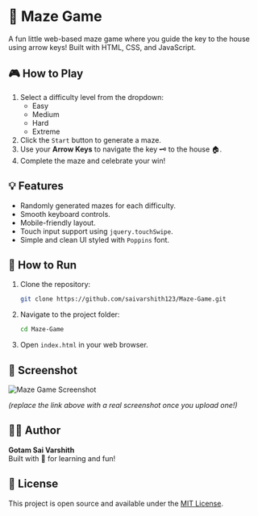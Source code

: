 # 🧩 Maze Game

A fun little web-based maze game where you guide the key to the house using arrow keys! Built with HTML, CSS, and JavaScript.

## 🎮 How to Play

1. Select a difficulty level from the dropdown:
   - Easy
   - Medium
   - Hard
   - Extreme
2. Click the `Start` button to generate a maze.
3. Use your **Arrow Keys** to navigate the key 🗝️ to the house 🏠.
4. Complete the maze and celebrate your win!

## 💡 Features

- Randomly generated mazes for each difficulty.
- Smooth keyboard controls.
- Mobile-friendly layout.
- Touch input support using `jquery.touchSwipe`.
- Simple and clean UI styled with `Poppins` font.

## 🚀 How to Run

1. Clone the repository:
    ```bash
    git clone https://github.com/saivarshith123/Maze-Game.git
    ```
2. Navigate to the project folder:
    ```bash
    cd Maze-Game
    ```
3. Open `index.html` in your web browser.

## 📸 Screenshot

![Maze Game Screenshot](https://via.placeholder.com/800x400.png?text=Your+Screenshot+Here)

*(replace the link above with a real screenshot once you upload one!)*

## 👨‍💻 Author

**Gotam Sai Varshith**  
Built with 💖 for learning and fun!

## 📄 License

This project is open source and available under the [MIT License](LICENSE).
